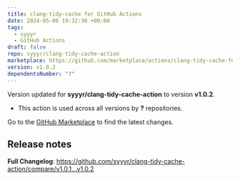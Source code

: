 ```yaml
---
title: clang-tidy-cache for GitHub Actions
date: 2024-05-06 19:32:30 +00:00
tags:
  - syyyr
  - GitHub Actions
draft: false
repo: syyyr/clang-tidy-cache-action
marketplace: https://github.com/marketplace/actions/clang-tidy-cache-for-github-actions
version: v1.0.2
dependentsNumber: "?"
---
```



Version updated for **syyyr/clang-tidy-cache-action** to version **v1.0.2**.
- This action is used across all versions by **?** repositories.

Go to the [GitHub Marketplace](https://github.com/marketplace/actions/clang-tidy-cache-for-github-actions) to find the latest changes.

## Release notes

**Full Changelog**: https://github.com/syyyr/clang-tidy-cache-action/compare/v1.0.1...v1.0.2

